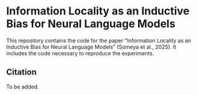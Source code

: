 # Information Locality as an Inductive Bias for Neural Language Models
This repository contains the code for the paper "Information Locality as an Inductive Bias for Neural Language Models" (Someya et al., 2025). It includes the code necessary to reproduce the experiments.

## Citation
To be added.
